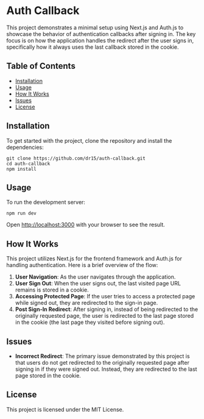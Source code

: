 # Auth Callback

This project demonstrates a minimal setup using Next.js and Auth.js to showcase the behavior of authentication callbacks after signing in. The key focus is on how the application handles the redirect after the user signs in, specifically how it always uses the last callback stored in the cookie.

## Table of Contents

- [Installation](#installation)
- [Usage](#usage)
- [How It Works](#how-it-works)
- [Issues](#issues)
- [License](#license)

## Installation

To get started with the project, clone the repository and install the dependencies:

```
git clone https://github.com/dr15/auth-callback.git
cd auth-callback
npm install
```

## Usage

To run the development server:

```
npm run dev
```

Open [http://localhost:3000](http://localhost:3000) with your browser to see the result.

## How It Works

This project utilizes Next.js for the frontend framework and Auth.js for handling authentication. Here is a brief overview of the flow:

1. **User Navigation**: As the user navigates through the application.
2. **User Sign Out**: When the user signs out, the last visited page URL remains is stored in a cookie.
3. **Accessing Protected Page**: If the user tries to access a protected page while signed out, they are redirected to the sign-in page.
4. **Post Sign-In Redirect**: After signing in, instead of being redirected to the originally requested page, the user is redirected to the last page stored in the cookie (the last page they visited before signing out).

## Issues

- **Incorrect Redirect**: The primary issue demonstrated by this project is that users do not get redirected to the originally requested page after signing in if they were signed out. Instead, they are redirected to the last page stored in the cookie.

## License

This project is licensed under the MIT License.
